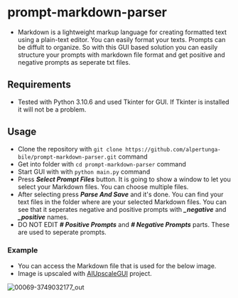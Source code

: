 # prompt-markdown-parser

- Markdown is a lightweight markup language for creating formatted text using a plain-text editor. You can easily format your texts. Prompts can be diffult to organize. So with this GUI based solution you can easily structure your prompts with markdown file format and get positive and negative prompts as seperate txt files.

## Requirements
- Tested with Python 3.10.6 and used Tkinter for GUI. If Tkinter is installed it will not be a problem.

## Usage
- Clone the repository with ```git clone https://github.com/alpertunga-bile/prompt-markdown-parser.git``` command
- Get into folder with ```cd prompt-markdown-parser``` command
- Start GUI with  with ```python main.py``` command
- Press ***Select Prompt Files*** button. It is going to show a window to let you select your Markdown files. You can choose multiple files.
- After selecting press ***Parse And Save*** and it's done. You can find your text files in the folder where are your selected Markdown files. You can see that it seperates negative and positive prompts with ***_negative*** and ***_positive*** names.
- DO NOT EDIT ***# Positive Prompts*** and ***# Negative Prompts*** parts. These are used to seperate prompts.

### Example
- You can access the Markdown file that is used for the below image.
- Image is upscaled with [AIUpscaleGUI](https://github.com/alpertunga-bile/AIUpscaleGUI) project.

![00069-3749032177_out](https://user-images.githubusercontent.com/76731692/233834377-0b2b717b-5301-4672-93d4-0d8a56d68a88.png)
